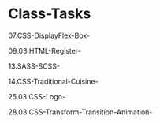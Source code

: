 # Class-Tasks

07.CSS-DisplayFlex-Box- 

09.03 HTML-Register- 

13.SASS-SCSS- 

14.CSS-Traditional-Cuisine-

25.03 CSS-Logo-

28.03 CSS-Transform-Transition-Animation-

